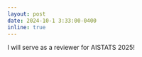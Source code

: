 ```yaml
---
layout: post
date: 2024-10-1 3:33:00-0400
inline: true
---
```


I will serve as a reviewer for AISTATS 2025!